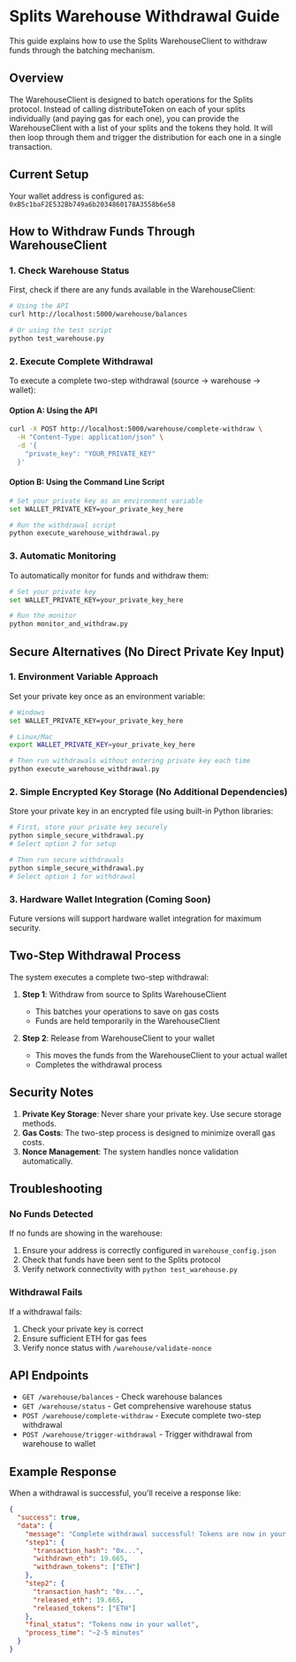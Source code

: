 # Splits Warehouse Withdrawal Guide

This guide explains how to use the Splits WarehouseClient to withdraw funds through the batching mechanism.

## Overview

The WarehouseClient is designed to batch operations for the Splits protocol. Instead of calling distributeToken on each of your splits individually (and paying gas for each one), you can provide the WarehouseClient with a list of your splits and the tokens they hold. It will then loop through them and trigger the distribution for each one in a single transaction.

## Current Setup

Your wallet address is configured as: `0xB5c1baF2E532Bb749a6b2034860178A3558b6e58`

## How to Withdraw Funds Through WarehouseClient

### 1. Check Warehouse Status

First, check if there are any funds available in the WarehouseClient:

```bash
# Using the API
curl http://localhost:5000/warehouse/balances

# Or using the test script
python test_warehouse.py
```

### 2. Execute Complete Withdrawal

To execute a complete two-step withdrawal (source → warehouse → wallet):

#### Option A: Using the API

```bash
curl -X POST http://localhost:5000/warehouse/complete-withdraw \
  -H "Content-Type: application/json" \
  -d '{
    "private_key": "YOUR_PRIVATE_KEY"
  }'
```

#### Option B: Using the Command Line Script

```bash
# Set your private key as an environment variable
set WALLET_PRIVATE_KEY=your_private_key_here

# Run the withdrawal script
python execute_warehouse_withdrawal.py
```

### 3. Automatic Monitoring

To automatically monitor for funds and withdraw them:

```bash
# Set your private key
set WALLET_PRIVATE_KEY=your_private_key_here

# Run the monitor
python monitor_and_withdraw.py
```

## Secure Alternatives (No Direct Private Key Input)

### 1. Environment Variable Approach
Set your private key once as an environment variable:

```bash
# Windows
set WALLET_PRIVATE_KEY=your_private_key_here

# Linux/Mac
export WALLET_PRIVATE_KEY=your_private_key_here

# Then run withdrawals without entering private key each time
python execute_warehouse_withdrawal.py
```

### 2. Simple Encrypted Key Storage (No Additional Dependencies)
Store your private key in an encrypted file using built-in Python libraries:

```bash
# First, store your private key securely
python simple_secure_withdrawal.py
# Select option 2 for setup

# Then run secure withdrawals
python simple_secure_withdrawal.py
# Select option 1 for withdrawal
```

### 3. Hardware Wallet Integration (Coming Soon)
Future versions will support hardware wallet integration for maximum security.

## Two-Step Withdrawal Process

The system executes a complete two-step withdrawal:

1. **Step 1**: Withdraw from source to Splits WarehouseClient
   - This batches your operations to save on gas costs
   - Funds are held temporarily in the WarehouseClient

2. **Step 2**: Release from WarehouseClient to your wallet
   - This moves the funds from the WarehouseClient to your actual wallet
   - Completes the withdrawal process

## Security Notes

1. **Private Key Storage**: Never share your private key. Use secure storage methods.
2. **Gas Costs**: The two-step process is designed to minimize overall gas costs.
3. **Nonce Management**: The system handles nonce validation automatically.

## Troubleshooting

### No Funds Detected

If no funds are showing in the warehouse:
1. Ensure your address is correctly configured in `warehouse_config.json`
2. Check that funds have been sent to the Splits protocol
3. Verify network connectivity with `python test_warehouse.py`

### Withdrawal Fails

If a withdrawal fails:
1. Check your private key is correct
2. Ensure sufficient ETH for gas fees
3. Verify nonce status with `/warehouse/validate-nonce`

## API Endpoints

- `GET /warehouse/balances` - Check warehouse balances
- `GET /warehouse/status` - Get comprehensive warehouse status
- `POST /warehouse/complete-withdraw` - Execute complete two-step withdrawal
- `POST /warehouse/trigger-withdrawal` - Trigger withdrawal from warehouse to wallet

## Example Response

When a withdrawal is successful, you'll receive a response like:

```json
{
  "success": true,
  "data": {
    "message": "Complete withdrawal successful! Tokens are now in your wallet.",
    "step1": {
      "transaction_hash": "0x...",
      "withdrawn_eth": 19.665,
      "withdrawn_tokens": ["ETH"]
    },
    "step2": {
      "transaction_hash": "0x...",
      "released_eth": 19.665,
      "released_tokens": ["ETH"]
    },
    "final_status": "Tokens now in your wallet",
    "process_time": "~2-5 minutes"
  }
}
```